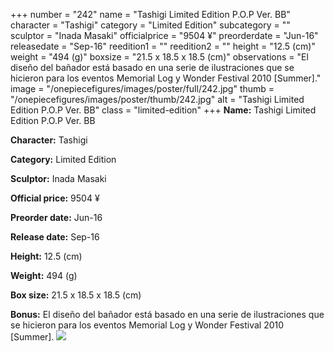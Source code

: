 +++
number = "242"
name = "Tashigi Limited Edition P.O.P Ver. BB"
character = "Tashigi"
category = "Limited Edition"
subcategory = ""
sculptor = "Inada Masaki"
officialprice = "9504 ¥"
preorderdate = "Jun-16"
releasedate = "Sep-16"
reedition1 = ""
reedition2 = ""
height = "12.5 (cm)"
weight = "494 (g)"
boxsize = "21.5 x 18.5 x 18.5 (cm)"
observations = "El diseño del bañador está basado en una serie de ilustraciones que se hicieron para los eventos Memorial Log y Wonder Festival 2010 [Summer]."
image = "/onepiecefigures/images/poster/full/242.jpg"
thumb = "/onepiecefigures/images/poster/thumb/242.jpg"
alt = "Tashigi Limited Edition P.O.P Ver. BB"
class = "limited-edition"
+++
**Name:** Tashigi Limited Edition P.O.P Ver. BB

**Character:** Tashigi

**Category:** Limited Edition 

**Sculptor:** Inada Masaki

**Official price:** 9504 ¥

**Preorder date:** Jun-16

**Release date:** Sep-16

**Height:** 12.5 (cm)

**Weight:** 494 (g)

**Box size:** 21.5 x 18.5 x 18.5 (cm)

**Bonus:** El diseño del bañador está basado en una serie de ilustraciones que se hicieron para los eventos Memorial Log y Wonder Festival 2010 [Summer].
<img src="/onepiecefigures/images/poster/thumb/242.jpg">